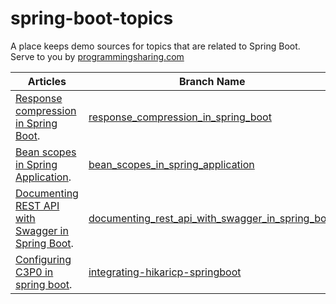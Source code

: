 # spring-boot-topics

A place keeps demo sources for topics that are related to Spring Boot. Serve to you by [programmingsharing.com](https://programmingsharing.com)

| Articles      | Branch Name |
| ----------- | ----------- |
| [Response compression in Spring Boot](https://programmingsharing.com/response-compression-in-spring-boot-88ad97032f01).| [response_compression_in_spring_boot](https://github.com/Programming-Sharing/spring-boot-topics/tree/response_compression_in_spring_boot)      |
| [Bean scopes in Spring Application](https://programmingsharing.com/bean-scopes-in-spring-application-43cf38df50e3).| [bean_scopes_in_spring_application](https://github.com/Programming-Sharing/spring-boot-topics/tree/bean_scopes_in_spring_application)|
| [Documenting REST API with Swagger in Spring Boot](https://programmingsharing.com/documenting-rest-api-with-swagger-in-spring-boot-c47b79762197).| [documenting_rest_api_with_swagger_in_spring_boot](https://github.com/Programming-Sharing/spring-boot-topics/tree/documenting_rest_api_with_swagger_in_spring_boot)|
| [Configuring C3P0 in spring boot](https://programmingsharing.com/configuring-c3p0-in-spring-boot-d05f92d96838).| [integrating-hikaricp-springboot](https://github.com/Programming-Sharing/spring-boot-topics/tree/intergrating-hikaricp-springboot)|
